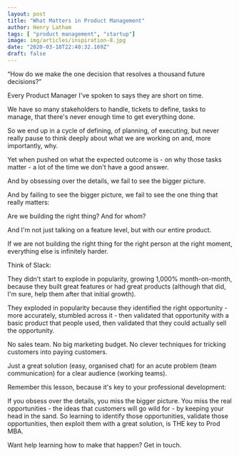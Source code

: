 ```yaml
---
layout: post
title: "What Matters in Product Management"
author: Henry Latham
tags: [ "product management", "startup"]
image: img/articles/inspiration-8.jpg
date: "2020-03-18T22:40:32.169Z"
draft: false
---
```


“How do we make the one decision that resolves a thousand future decisions?”

Every Product Manager I've spoken to says they are short on time.

We have so many stakeholders to handle, tickets to define, tasks to manage, that there's never enough time to get everything done.

So we end up in a cycle of defining, of planning, of executing, but never really pause to think deeply about what we are working on and, more importantly, why.

Yet when pushed on what the expected outcome is - on why those tasks matter - a lot of the time we don't have a good answer.

And by obsessing over the details, we fail to see the bigger picture.

And by failing to see the bigger picture, we fail to see the one thing that really matters:

Are we building the right thing? And for whom?

And I'm not just talking on a feature level, but with our entire product.

If we are not building the right thing for the right person at the right moment, everything else is infinitely harder.

Think of Slack:

They didn't start to explode in popularity, growing 1,000% month-on-month, because they built great features or had great products (although that did, I'm sure, help them after that initial growth).

They exploded in popularity because they identified the right opportunity - more accurately, stumbled across it - then validated that opportunity with a basic product that people used, then validated that they could actually sell the opportunity.

No sales team. No big marketing budget. No clever techniques for tricking customers into paying customers.

Just a great solution (easy, organised chat) for an acute problem (team communication) for a clear audience (working teams).

Remember this lesson, because it's key to your professional development:

If you obsess over the details, you miss the bigger picture. You miss the real opportunities - the ideas that customers will go wild for - by keeping your head in the sand. So learning to identify those opportunities, validate those opportunities, then exploit them with a great solution, is THE key to Prod MBA.

Want help learning how to make that happen? Get in touch.

<br />
